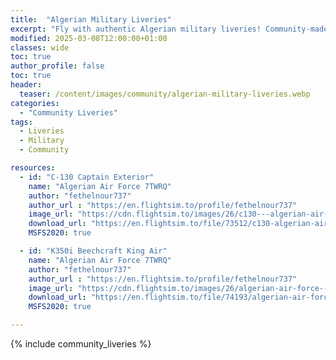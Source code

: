 ```yaml
---
title:  "Algerian Military Liveries"
excerpt: "Fly with authentic Algerian military liveries! Community-made designs for fighter jets & transports in MSFS."
modified: 2025-03-08T12:00:00+01:00
classes: wide
toc: true
author_profile: false
toc: true
header:
  teaser: /content/images/community/algerian-military-liveries.webp
categories: 
  - "Community Liveries"
tags:
  - Liveries
  - Military
  - Community

resources:
  - id: "C-130 Captain Exterior"
    name: "Algerian Air Force 7TWRQ"
    author: "fethelnour737"
    author_url : "https://en.flightsim.to/profile/fethelnour737"
    image_url: "https://cdn.flightsim.to/images/26/c130---algerian-air-force-321711-1714248157-PBs7R.jpg?width=1400"
    download_url: "https://en.flightsim.to/file/73512/c130-algerian-air-force"
    MSFS2020: true

  - id: "K350i Beechcraft King Air"
    name: "Algerian Air Force 7TWRQ"
    author: "fethelnour737"
    author_url : "https://en.flightsim.to/profile/fethelnour737"
    image_url: "https://cdn.flightsim.to/images/26/algerian-air-force--7twrq-321711-1715366090-fwL5J.jpg?width=800"
    download_url: "https://en.flightsim.to/file/74193/algerian-air-force-7twrq"
    MSFS2020: true

---
```


{% include community_liveries %}